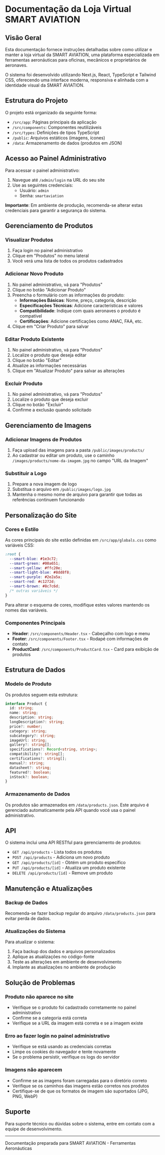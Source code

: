 # Documentação da Loja Virtual SMART AVIATION

## Visão Geral

Esta documentação fornece instruções detalhadas sobre como utilizar e manter a loja virtual da SMART AVIATION, uma plataforma especializada em ferramentas aeronáuticas para oficinas, mecânicos e proprietários de aeronaves.

O sistema foi desenvolvido utilizando Next.js, React, TypeScript e Tailwind CSS, oferecendo uma interface moderna, responsiva e alinhada com a identidade visual da SMART AVIATION.

## Estrutura do Projeto

O projeto está organizado da seguinte forma:

- `/src/app`: Páginas principais da aplicação
- `/src/components`: Componentes reutilizáveis
- `/src/types`: Definições de tipos TypeScript
- `/public`: Arquivos estáticos (imagens, ícones)
- `/data`: Armazenamento de dados (produtos em JSON)

## Acesso ao Painel Administrativo

Para acessar o painel administrativo:

1. Navegue até `/admin/login` na URL do seu site
2. Use as seguintes credenciais:
   - Usuário: `admin`
   - Senha: `smartaviation`

**Importante**: Em ambiente de produção, recomenda-se alterar estas credenciais para garantir a segurança do sistema.

## Gerenciamento de Produtos

### Visualizar Produtos

1. Faça login no painel administrativo
2. Clique em "Produtos" no menu lateral
3. Você verá uma lista de todos os produtos cadastrados

### Adicionar Novo Produto

1. No painel administrativo, vá para "Produtos"
2. Clique no botão "Adicionar Produto"
3. Preencha o formulário com as informações do produto:
   - **Informações Básicas**: Nome, preço, categoria, descrição
   - **Especificações Técnicas**: Adicione características e valores
   - **Compatibilidade**: Indique com quais aeronaves o produto é compatível
   - **Certificações**: Adicione certificações como ANAC, FAA, etc.
4. Clique em "Criar Produto" para salvar

### Editar Produto Existente

1. No painel administrativo, vá para "Produtos"
2. Localize o produto que deseja editar
3. Clique no botão "Editar"
4. Atualize as informações necessárias
5. Clique em "Atualizar Produto" para salvar as alterações

### Excluir Produto

1. No painel administrativo, vá para "Produtos"
2. Localize o produto que deseja excluir
3. Clique no botão "Excluir"
4. Confirme a exclusão quando solicitado

## Gerenciamento de Imagens

### Adicionar Imagens de Produtos

1. Faça upload das imagens para a pasta `/public/images/products/`
2. Ao cadastrar ou editar um produto, use o caminho `/images/products/nome-da-imagem.jpg` no campo "URL da Imagem"

### Substituir a Logo

1. Prepare a nova imagem de logo
2. Substitua o arquivo em `/public/images/logo.jpg`
3. Mantenha o mesmo nome de arquivo para garantir que todas as referências continuem funcionando

## Personalização do Site

### Cores e Estilo

As cores principais do site estão definidas em `/src/app/globals.css` como variáveis CSS:

```css
:root {
  --smart-blue: #1e3c72;
  --smart-green: #00a651;
  --smart-yellow: #ffc20e;
  --smart-light-blue: #8dd8f8;
  --smart-purple: #2e2a5a;
  --smart-red: #c1272d;
  --smart-brown: #8c7c6d;
  /* outras variáveis */
}
```

Para alterar o esquema de cores, modifique estes valores mantendo os nomes das variáveis.

### Componentes Principais

- **Header**: `/src/components/Header.tsx` - Cabeçalho com logo e menu
- **Footer**: `/src/components/Footer.tsx` - Rodapé com informações de contato
- **ProductCard**: `/src/components/ProductCard.tsx` - Card para exibição de produtos

## Estrutura de Dados

### Modelo de Produto

Os produtos seguem esta estrutura:

```typescript
interface Product {
  id: string;
  name: string;
  description: string;
  longDescription?: string;
  price?: number;
  category: string;
  subcategory?: string;
  imageUrl: string;
  gallery?: string[];
  specifications?: Record<string, string>;
  compatibility?: string[];
  certifications?: string[];
  manual?: string;
  datasheet?: string;
  featured?: boolean;
  inStock?: boolean;
}
```

### Armazenamento de Dados

Os produtos são armazenados em `/data/products.json`. Este arquivo é gerenciado automaticamente pela API quando você usa o painel administrativo.

## API

O sistema inclui uma API RESTful para gerenciamento de produtos:

- `GET /api/products` - Lista todos os produtos
- `POST /api/products` - Adiciona um novo produto
- `GET /api/products/[id]` - Obtém um produto específico
- `PUT /api/products/[id]` - Atualiza um produto existente
- `DELETE /api/products/[id]` - Remove um produto

## Manutenção e Atualizações

### Backup de Dados

Recomenda-se fazer backup regular do arquivo `/data/products.json` para evitar perda de dados.

### Atualizações do Sistema

Para atualizar o sistema:

1. Faça backup dos dados e arquivos personalizados
2. Aplique as atualizações no código-fonte
3. Teste as alterações em ambiente de desenvolvimento
4. Implante as atualizações no ambiente de produção

## Solução de Problemas

### Produto não aparece no site

- Verifique se o produto foi cadastrado corretamente no painel administrativo
- Confirme se a categoria está correta
- Verifique se a URL da imagem está correta e se a imagem existe

### Erro ao fazer login no painel administrativo

- Verifique se está usando as credenciais corretas
- Limpe os cookies do navegador e tente novamente
- Se o problema persistir, verifique os logs do servidor

### Imagens não aparecem

- Confirme se as imagens foram carregadas para o diretório correto
- Verifique se os caminhos das imagens estão corretos nos produtos
- Certifique-se de que os formatos de imagem são suportados (JPG, PNG, WebP)

## Suporte

Para suporte técnico ou dúvidas sobre o sistema, entre em contato com a equipe de desenvolvimento.

---

Documentação preparada para SMART AVIATION - Ferramentas Aeronáuticas
